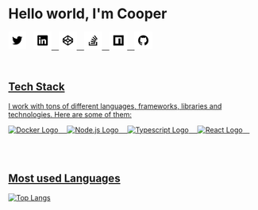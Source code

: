 # Hello world, I'm Cooper

<a href="https://twitter.com/CooperRunyan1"><img src="./public/imgs/site/twitter.svg" title="Twitter" alt="Twitter Account" width="36"/></a>
&ensp;
<a href="https://www.linkedin.com/in/cooper-runyan-52a343225/"><img src="./public/imgs/site/linkedin.svg" title="Linkedin" alt="Linkedin Account" width="36"/>
&ensp;
<a href="https://codepen.io/cooperrunyan"><img src="./public/imgs/site/codepen.svg" title="Codepen" alt="Codepen Account" width="36"/>
&ensp;
<a href="https://stackoverflow.com/story/cooperrunyan"><img src="./public/imgs/site/stackoverflow.svg" title="Stackoverflow" alt="Stackoverflow Account" width="36"/>
&ensp;
<a href="https://www.npmjs.com/~cooperrunyan"><img src="./public/imgs/site/npm.svg" title="NPM" alt="NPM Account" width="36"/>
&ensp;
<a href="https://www.github.com/cooperrunyan"><img src="./public/imgs/site/git.svg" title="Github" alt="Github Account" width="36"/>

<br>

## Tech Stack

I work with tons of different languages, frameworks, libraries and technologies.
Here are some of them:

<img src="https://cdn.worldvectorlogo.com/logos/docker.svg" title="Docker" alt="Docker Logo" height="80"/>&emsp;
<img src="https://cdn.worldvectorlogo.com/logos/nodejs-1.svg" title="Node.js" alt="Node.js Logo" height="80"/>&emsp;
<img src="https://upload.wikimedia.org/wikipedia/commons/4/4c/Typescript_logo_2020.svg" title="Typescript" alt="Typescript Logo" height="100"/>&emsp;
<img src="https://upload.wikimedia.org/wikipedia/commons/thumb/a/a7/React-icon.svg/2300px-React-icon.svg.png" title="React" alt="React Logo" height="80"/>&emsp;

<br>
<br>

## Most used Languages

[![Top Langs](https://github-readme-stats.vercel.app/api/top-langs/?username=cooperrunyan&show_icons=true&theme=github_dark&count_private=true&layout=compact&hide_border=true)](https://github.com/anuraghazra/github-readme-stats)
